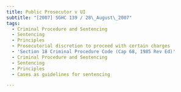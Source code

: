 ```yaml
---
title: Public Prosecutor v UI
subtitle: "[2007] SGHC 139 / 28\_August\_2007"
tags:
  - Criminal Procedure and Sentencing
  - Sentencing
  - Principles
  - Prosecutorial discretion to proceed with certain charges
  - 'Section 18 Criminal Procedure Code (Cap 68, 1985 Rev Ed)'
  - Criminal Procedure and Sentencing
  - Sentencing
  - Principles
  - Cases as guidelines for sentencing

---
```


